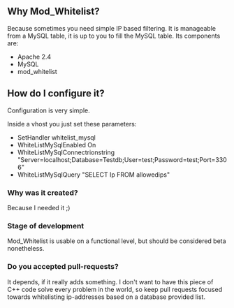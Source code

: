 ## Why Mod_Whitelist?
Because sometimes you need simple IP based filtering. It is manageable from a MySQL table, it is up to you to fill the MySQL table. Its components are:

* Apache 2.4
* MySQL
* mod_whitelist

## How do I configure it?
Configuration is very simple.

Inside a vhost you just set these parameters:
* SetHandler whitelist_mysql
* WhiteListMySqlEnabled On
* WhiteListMySqlConnectrionstring "Server=localhost;Database=Testdb;User=test;Password=test;Port=3306"
* WhiteListMySqlQuery "SELECT Ip FROM allowedips"

### Why was it created?
Because I needed it ;) 

### Stage of development
Mod_Whitelist is usable on a functional level, but should be considered beta nonetheless. 

### Do you accepted pull-requests?
It depends, if it really adds something. I don't want to have this piece of C++ code solve every problem in the world, so keep pull requests focused towards whitelisting ip-addresses based on a database provided list.
